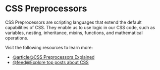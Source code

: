 # CSS Preprocessors

CSS Preprocessors are scripting languages that extend the default capabilities of CSS. They enable us to use logic in our CSS code, such as variables, nesting, inheritance, mixins, functions, and mathematical operations.

Visit the following resources to learn more:

- [@article@CSS Preprocessors Explained](https://www.freecodecamp.org/news/css-preprocessors/)
- [@feed@Explore top posts about CSS](https://app.daily.dev/tags/css?ref=roadmapsh)
